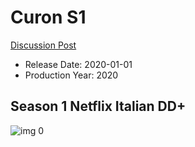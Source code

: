 # Curon S1

[Discussion Post](https://www.avsforum.com/threads/bass-eq-for-filtered-movies.2995212/post-59899480)

* Release Date: 2020-01-01
* Production Year: 2020

## Season 1 Netflix Italian DD+

![img 0](https://i.imgur.com/GMpC9fP.jpg)

